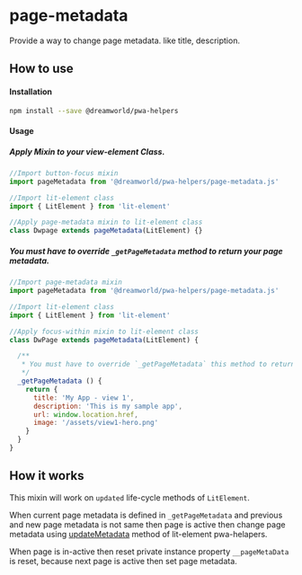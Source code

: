 # page-metadata

Provide a way to change page metadata. like title, description.

## How to use

#### Installation

```sh
npm install --save @dreamworld/pwa-helpers
```

#### Usage

##### Apply Mixin to your view-element Class.

```javascript
//Import button-focus mixin
import pageMetadata from '@dreamworld/pwa-helpers/page-metadata.js'

//Import lit-element class
import { LitElement } from 'lit-element'

//Apply page-metadata mixin to lit-element class
class Dwpage extends pageMetadata(LitElement) {}
```

##### You must have to override `_getPageMetadata` method to return your page metadata.

```javascript
//Import page-metadata mixin
import pageMetadata from '@dreamworld/pwa-helpers/page-metadata.js'

//Import lit-element class
import { LitElement } from 'lit-element'

//Apply focus-within mixin to lit-element class
class DwPage extends pageMetadata(LitElement) {

  /**
   * You must have to override `_getPageMetadata` this method to return your page metadata.
   */
  _getPageMetadata () {
    return {
      title: 'My App - view 1',
      description: 'This is my sample app',
      url: window.location.href,
      image: '/assets/view1-hero.png'
    }
  }
}
```

## How it works

This mixin will work on `updated` life-cycle methods of `LitElement`.

When current page metadata is defined in `_getPageMetadata` and previous and new page metadata is not same then page is active then change page metadata using [updateMetadata](https://github.com/polymer/pwa-helpers#metadatajs) method of lit-element pwa-helapers.

When page is in-active then reset private instance property `__pageMetaData` is reset, because next page is active then set page metadata.
